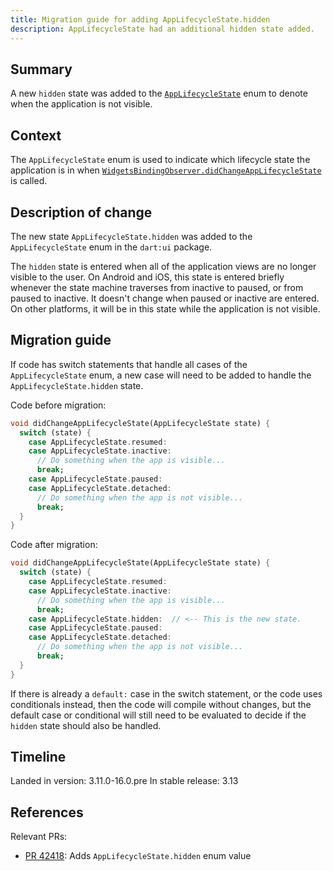 ```yaml
---
title: Migration guide for adding AppLifecycleState.hidden
description: AppLifecycleState had an additional hidden state added.
---
```


## Summary

A new `hidden` state was added to the [`AppLifecycleState`][] enum to denote
when the application is not visible.

## Context

The `AppLifecycleState` enum is used to indicate which lifecycle state the
application is in when [`WidgetsBindingObserver.didChangeAppLifecycleState`][]
is called.

## Description of change

The new state `AppLifecycleState.hidden` was added to the `AppLifecycleState`
enum in the `dart:ui` package.

The `hidden` state is entered when all of the application views are no longer
visible to the user. On Android and iOS, this state is entered briefly whenever
the state machine traverses from inactive to paused, or from paused to inactive.
It doesn't change when paused or inactive are entered. On other platforms, it
will be in this state while the application is not visible.

## Migration guide

If code has switch statements that handle all cases of the `AppLifecycleState`
enum, a new case will need to be added to handle the `AppLifecycleState.hidden`
state.

Code before migration:

```dart
void didChangeAppLifecycleState(AppLifecycleState state) {
  switch (state) {
    case AppLifecycleState.resumed:
    case AppLifecycleState.inactive:
      // Do something when the app is visible...
      break;
    case AppLifecycleState.paused:
    case AppLifecycleState.detached:
      // Do something when the app is not visible...
      break;
  }
}
```

Code after migration:

```dart
void didChangeAppLifecycleState(AppLifecycleState state) {
  switch (state) {
    case AppLifecycleState.resumed:
    case AppLifecycleState.inactive:
      // Do something when the app is visible...
      break;
    case AppLifecycleState.hidden:  // <-- This is the new state.
    case AppLifecycleState.paused:
    case AppLifecycleState.detached:
      // Do something when the app is not visible...
      break;
  }
}
```

If there is already a `default:` case in the switch statement, or the code uses
conditionals instead, then the code will compile without changes, but the
default case or conditional will still need to be evaluated to decide if the
`hidden` state should also be handled.

## Timeline

Landed in version: 3.11.0-16.0.pre
In stable release: 3.13

## References

Relevant PRs:

* [PR 42418][]: Adds `AppLifecycleState.hidden` enum value

[PR 42418]: {{site.repo.engine}}/pull/42418
[`WidgetsBindingObserver.didChangeAppLifecycleState`]: {{site.api}}/flutter/widgets/WidgetsBindingObserver/didChangeAppLifecycleState.html
[`AppLifecycleState`]: {{site.api}}/flutter/dart-ui/AppLifecycleState.html
